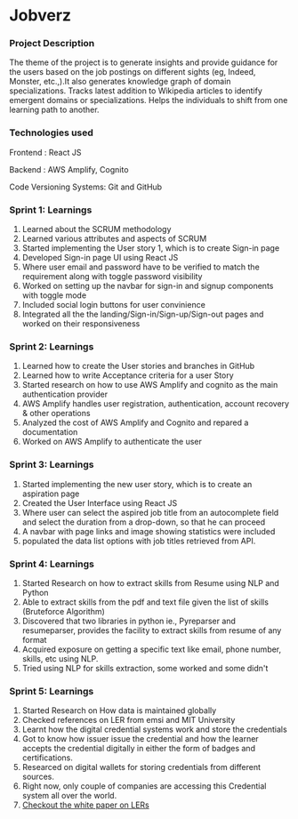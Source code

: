 # Jobverz

### Project Description
The theme of the project is to generate insights and provide guidance for the users based on the job postings on different sights (eg, Indeed, Monster, etc.,).It also generates knowledge graph of domain specializations. Tracks latest addition to Wikipedia articles to identify emergent domains or specializations. Helps the individuals to shift from one learning path to another.



### Technologies used
Frontend : React JS

Backend : AWS Amplify, Cognito

Code Versioning Systems: Git and GitHub

### Sprint 1: Learnings
1. Learned about the SCRUM methodology 
2. Learned various attributes and aspects of SCRUM
3. Started implementing the User story 1, which is to create Sign-in page
4. Developed Sign-in page UI using React JS
5. Where user email and password have to be verified to match the requirement along with toggle password visibility
6. Worked on setting up the navbar for sign-in and signup components with toggle mode
7. Included social login buttons for user convinience
8. Integrated all the the landing/Sign-in/Sign-up/Sign-out pages and worked on their responsiveness

### Sprint 2: Learnings
1. Learned how to create the User stories and branches in GitHub
2. Learned how to write Acceptance criteria for a user Story
4. Started research on how to use AWS Amplify and cognito as the main authentication provider
5. AWS Amplify handles user registration, authentication, account recovery & other operations
6. Analyzed the cost of AWS Amplify and Cognito and repared a documentation
6. Worked on AWS Amplify to authenticate the user

### Sprint 3: Learnings
1. Started implementing the new user story, which is to create an aspiration page
2. Created the User Interface using React JS
3. Where user can select the aspired job title from an autocomplete field and select the duration from a drop-down, so that he can proceed
4. A navbar with page links and image showing statistics were included
5. populated the data list options with job titles retrieved from API.

### Sprint 4: Learnings
1. Started Research on how to extract skills from Resume using NLP and Python
2. Able to extract skills from the pdf and text file given the list of skills (Bruteforce Algorithm)
3. Discovered that two libraries in python ie., Pyreparser and resumeparser, provides the facility to extract skills from resume of any format
4. Acquired exposure on getting a specific text like email, phone number, skills, etc using NLP.
5. Tried using NLP for skills extraction, some worked and some didn't

### Sprint 5: Learnings
1. Started Research on How data is maintained globally
2. Checked references on LER from emsi and MIT University
3. Learnt how the digital credential systems work and store the credentials
4. Got to know how issuer issue the credential and how the learner accepts the credential digitally in either the form of badges and certifications.
5. Researced on digital wallets for storing credentials from different sources.
6. Right now, only couple of companies are accessing this Credential system all over the world.
7. [Checkout the white paper on LERs](https://www.commerce.gov/sites/default/files/2020-09/LERwhitepaper09222020.pdf)

